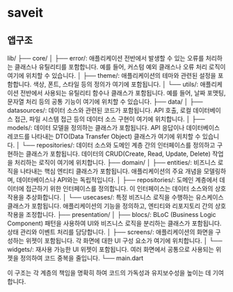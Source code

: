 # saveit

## 앱구조
lib/
├── core/
│   ├── error/: 애플리케이션 전반에서 발생할 수 있는 오류를 처리하는 클래스나 유틸리티를 포함합니다. 예를 들어, 커스텀 예외 클래스나 오류 처리 로직이 여기에 위치할 수 있습니다.
│   ├── theme/: 애플리케이션의 테마와 관련된 설정을 포함합니다. 색상, 폰트, 스타일 등의 정의가 여기에 포함됩니다.
│   └── utils/: 애플리케이션 전반에서 사용되는 유틸리티 함수나 클래스가 포함됩니다. 예를 들어, 날짜 포맷팅, 문자열 처리 등의 공통 기능이 여기에 위치할 수 있습니다.
├── data/
│   ├── datasources/: 데이터 소스와 관련된 코드가 포함됩니다. API 호출, 로컬 데이터베이스 접근, 파일 시스템 접근 등의 데이터 소스 구현이 여기에 위치합니다.
│   ├── models/: 데이터 모델을 정의하는 클래스가 포함됩니다. API 응답이나 데이터베이스 레코드를 나타내는 DTO(Data Transfer Object) 클래스가 여기에 위치할 수 있습니다.
│   └── repositories/: 데이터 소스와 도메인 계층 간의 인터페이스를 정의하고 구현하는 클래스가 포함됩니다. 데이터의 CRUD(Create, Read, Update, Delete) 작업을 처리하는 로직이 여기에 위치합니다.
├── domain/
│   ├── entities/: 비즈니스 로직을 나타내는 핵심 엔티티 클래스가 포함됩니다. 애플리케이션의 주요 개념을 모델링하며, 데이터베이스나 API와는 독립적입니다.
│   ├── repositories/: 도메인 계층에서 데이터에 접근하기 위한 인터페이스를 정의합니다. 이 인터페이스는 데이터 소스와의 상호작용을 추상화합니다.
│   └── usecases/: 특정 비즈니스 로직을 수행하는 유스케이스 클래스가 포함됩니다. 애플리케이션의 기능을 정의하고, 엔티티와 리포지토리 간의 상호작용을 조정합니다.
├── presentation/
│   ├── blocs/: BLoC (Business Logic Component) 패턴을 사용하여 UI와 비즈니스 로직을 분리하는 클래스가 포함됩니다. 상태 관리와 이벤트 처리를 담당합니다.
│   ├── screens/: 애플리케이션의 화면을 구성하는 위젯이 포함됩니다. 각 화면에 대한 UI 구성 요소가 여기에 위치합니다.
│   └── widgets/: 재사용 가능한 UI 위젯이 포함됩니다. 여러 화면에서 공통으로 사용되는 위젯을 정의하여 코드 중복을 줄입니다.
└── main.dart

이 구조는 각 계층의 책임을 명확히 하여 코드의 가독성과 유지보수성을 높이는 데 기여합니다.
